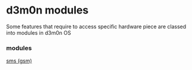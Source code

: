 # d3m0n modules

Some features that require to access specific hardware piece are classed into modules in d3m0n OS

### modules
[sms (gsm)]()
